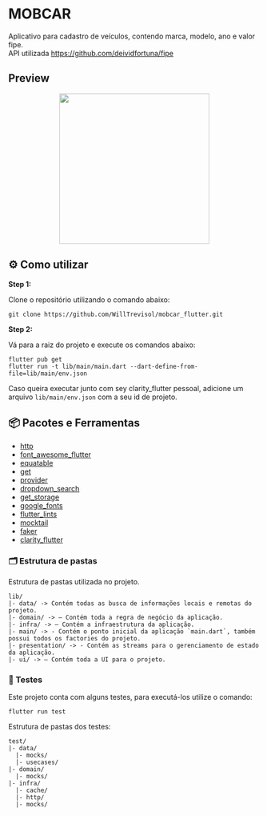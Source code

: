 # MOBCAR

Aplicativo para cadastro de veículos, contendo marca, modelo, ano e valor fipe. <br>
API utilizada https://github.com/deividfortuna/fipe

## Preview

<p align="center">
<img src="assets/readme_files/screen.gif" width="300"> <br>
</p>

## :gear: Como utilizar

**Step 1:**

Clone o repositório utilizando o comando abaixo:

```
git clone https://github.com/WillTrevisol/mobcar_flutter.git
```

**Step 2:**

Vá para a raiz do projeto e execute os comandos abaixo: 

```
flutter pub get
flutter run -t lib/main/main.dart --dart-define-from-file=lib/main/env.json
```

Caso queira executar junto com sey clarity_flutter pessoal, adicione um arquivo `lib/main/env.json` com a seu id de projeto.

## :package: Pacotes e Ferramentas

* [http](https://github.com/dart-lang/http/tree/master/pkgs/http)
* [font_awesome_flutter](https://github.com/fluttercommunity/font_awesome_flutter)
* [equatable](https://github.com/felangel/equatable)
* [get](https://github.com/jonataslaw/getx)
* [provider](https://github.com/rrousselGit/provider)
* [dropdown_search](https://github.com/salim-lachdhaf/searchable_dropdown)
* [get_storage](https://github.com/jonataslaw/get_storage)
* [google_fonts](https://github.com/material-foundation/flutter-packages/tree/main/packages/google_fonts)
* [flutter_lints](https://github.com/flutter/packages/tree/main/packages/flutter_lints)
* [mocktail](https://github.com/felangel/mocktail)
* [faker](https://github.com/drager/faker)
* [clarity_flutter](https://pub.dev/packages/clarity_flutter)

### :card_index_dividers: Estrutura de pastas

Estrutura de pastas utilizada no projeto.

```
lib/
|- data/ -> Contém todas as busca de informações locais e remotas do projeto.
|- domain/ -> — Contém toda a regra de negócio da aplicação.
|- infra/ -> — Contém a infraestrutura da aplicação.
|- main/ -> - Contém o ponto inicial da aplicação `main.dart`, também possui todos os factories do projeto.
|- presentation/ -> - Contém as streams para o gerenciamento de estado da aplicação.
|- ui/ -> — Contém toda a UI para o projeto.
```

### :test_tube: Testes

Este projeto conta com alguns testes, para executá-los utilize o comando:

```
flutter run test
```

Estrutura de pastas dos testes:

```
test/
|- data/
  |- mocks/
  |- usecases/
|- domain/
  |- mocks/
|- infra/
  |- cache/
  |- http/
  |- mocks/
```

